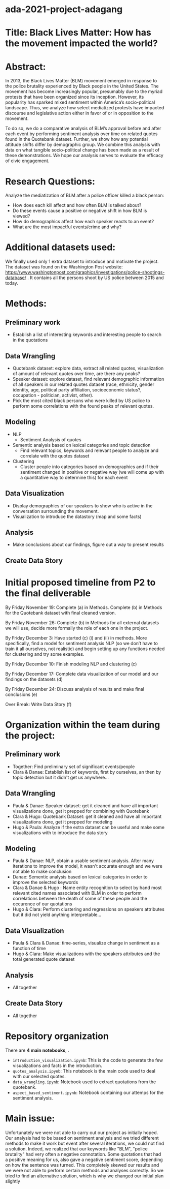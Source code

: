 # ada-2021-project-adagang

# Title: Black Lives Matter: How has the movement impacted the world?

# Abstract: 

  In 2013, the Black Lives Matter (BLM) movement emerged in response to the police brutality experienced by Black people in the United States. The movement has become increasingly popular, presumably due to the myriad protests that have been organized since its inception. However, its popularity has sparked mixed sentiment within America’s socio-political landscape. Thus, we analyze how select mediatized protests have impacted discourse and legislative action either in favor of or in opposition to the movement.
  
  To do so, we do a comparative analysis of BLM’s approval before and after each event by performing sentiment analysis over time on related quotes found in the Quotebank dataset. Further, we show how any potential attitude shifts differ by demographic group. We combine this analysis with data on what tangible socio-political change has been made as a result of these demonstrations. We hope our analysis serves to evaluate the efficacy of civic engagement. 


# Research Questions: 

Analyze the mediatization of BLM after a police officer killed a black person:
  - How does each kill affect and how often BLM is talked about?
  - Do these events cause a positive or negative shift in how BLM is viewed?
  - How do demographics affect how each speaker reacts to an event?
  - What are the most impactful events/crime and why?

[comment]: <> ( Analyze the impact of events related to BLM on legislation/politics ) 
[comment]: <> (  - What type of police reform has occurred? )
[comment]: <> (  - Police budgets, increase or decrease with calls to defund?) 
[comment]: <> (    - possible confounders here, budgets fluctuate for many reasons  )


# Additional datasets used: 

[comment]: <> (We are still working through and deciding on which to use:)
[comment]: <> (Police brutality data:)
[comment]: <> (https://www.kaggle.com/ahsen1330/us-police-shootings)
[comment]: <> (https://www.kaggle.com/washingtonpost/police-shootings → 2 different datasets to introduce the story, compare the proportion of people from different demographic groups killed by the police and show that there are significant problems with this.)

[comment]: <> (https://www.kaggle.com/yash612/black-lives-matter-twitter-dataset → twitter dataset related to BLM with score depending if the tweet has a positive or a negative influence)
[comment]: <> (https://www.kaggle.com/new-york-state/nys-hate-crimes-by-county-and-bias-type?select=hate-crimes-by-county-and-bias-type-beginning-2010.csv 
Library with different dataframes about BLM : policing and Incarceration)

We finally used only 1 extra dataset to introduce and motivate the project. The dataset was found on the Washington Post website: https://www.washingtonpost.com/graphics/investigations/police-shootings-database/ .
It contains all the persons shoot by US police between 2015 and today. 


# Methods:

## Preliminary work
 [comment]: <> ( - Pick 1 or 2 relevant events to analyze for each year)
  - Establish a list of interesting keywords and interesting people to search in the quotations

## Data Wrangling
  - Quotebank dataset: explore data, extract all related quotes, visualization of amount of relevant quotes over time, are there any peaks? 
  - Speaker dataset: explore dataset, find relevant demographic information of all speakers in our related quotes dataset (race, ethnicity, gender identity, age,     political party affiliation, socioeconomic status?, occupation - politician, activist, other).
  - Pick the most cited black persons who were killed by US police to perform some correlations with the found peaks of relevant quotes.

## Modeling
  - NLP
    - Sentiment Analysis of quotes
  - Sementic analysis based on lexical categories and topic detection
    - Find relevant topics, keywords and relevant people to analyze and correlate with the quotes dataset 
  - Clustering
    - Cluster people into categories based on demographics and if their sentiment changed in positive or negative way (we will come up with a quantitative way to determine this) for each event 

## Data Visualization
  - Display demographics of our speakers to show who is active in the conversation surrounding the movement.
  - Visualization to introduce the datastory (map and some facts)
  

 [comment]: <> (  - Visualize clusters and change over time of both frequency and sentiment of quotes)
 [comment]: <> (  - Word maps of most frequent language used when talking about BLM, think positive might be “justice” negative might be “terrorist”, this could be impactful for the story aspect)


## Analysis
  - Make conclusions about our findings, figure out a way to present results
 
## Create Data Story



# Initial proposed timeline from P2 to the final deliverable

By Friday November 19: Complete (a) in Methods. Complete (b) in Methods for the Quotebank dataset with final cleaned version.

By Friday November 26: Complete (b) in Methods for all external datasets we will use, decide more formally the role of each one in the project.

By Friday December 3: Have started (c) (i) and (ii) in methods. More specifically, find a model for sentiment analysis NLP (so we don’t have to train it all ourselves, not realistic) and begin setting up any functions needed for clustering and try some examples.

By Friday December 10: Finish modeling NLP and clustering (c)

By Friday December 17: Complete data visualization of our model and our findings on the datasets (d)

By Friday December 24: Discuss analysis of results and make final conclusions (e)

Over Break: Write Data Story (f)

# Organization within the team during the project: 

## Preliminary work
  - Together: Find preliminary set of significant events/people
  - Clara & Danae: Establish list of keywords, first by ourselves, an then by topic detection but it didn't get us anywhere...
 
## Data Wrangling
  - Paula & Danae: Speaker dataset: get it cleaned and have all important visualizations done, get it prepped for combining with Quotebank
  - Clara & Hugo: Quotebank Dataset: get it cleaned and have all important visualizations done, get it prepped for modeling
  - Hugo & Paula: Analyze if the extra dataset can be useful and make some visualizations with to introduce the data story


## Modeling
  - Paula & Danae: NLP, obtain a usable sentiment analysis. After many iterations to improve the model, it wasn't accurate enough and we were not able to make conclusion
  - Danae: Sementic analysis based on lexical categories in order to improve the selected keywords
  - Clara & Danae & Hugo : Name entity recognition to select by hand most relevant cited names associated with BLM in order to perform correlations between the death of some of these people and the occurence of our quotations
  - Hugo & Clara: Perform clustering and regressions on speakers attributes but it did not yield anything interpretable...

## Data Visualization
  - Paula & Clara & Danae: time-series, visualize change in sentiment as a function of time
  - Hugo & Clara: Make visualizations with the speakers attributes and the total generated quote dataset


## Analysis
  - All together

## Create Data Story
  - All together

 # Repository organization
There are **4 main notebooks**, . 
- `introduction_visualization.ipynb`: This is the code to generate the few visualizations and facts in the introduction.
- `quotes_analysis.ipynb`: This notebook is the main code used to deal with our selected quotes.
- `data_wrangling.ipynb`: Notebook used to extract quotations from the quotebank.
- `aspect_based_sentiment.ipynb`: Notebook containing our attemps for the sentiment analysis.

# Main issue:
Unfortunately we were not able to carry out our project as initially hoped. Our analysis had to be based on sentiment analysis and we tried different methods to make it work but event after several iterations, we could not find a solution. Indeed, we realized that our keywords like "BLM", "police brutality" had very often a negative connotation. Some quotations that had a positive meaning for us, also gave a negative sentiment score, depending on how the sentence was turned. This completely skewed our results and we were not able to perform certain methods and analyses correctly. So we tried to find an alternative solution, which is why we changed our initial plan slightly

[comment]: <> (# Questions for TAs optional: Add here any questions you have for us related to the proposed project.)

[comment]: <> (  - Is the use of keywords the best way to filter the quotations ? Aren’t we missing some quotations that talk about our subject but do not contain our keywords ?)
[comment]: <> (  - On the opposite, are we including quotations that do contain the keywords but have nothing to do with police brutality ? )
[comment]: <> (  - If we therefore use groups of keywords, doesn’t it become too restrictive ? )
[comment]: <> (  - Finally what is the impact of those missing or extra quotations on our dataset given the huge number of quotations. )
